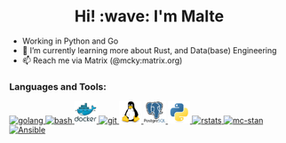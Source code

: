 <h1 align="center">
  Hi! :wave:  I'm Malte
</h1>


- Working in Python and Go
- 🌱 I’m currently learning more about Rust, and Data(base) Engineering
- 📫 Reach me via Matrix
  (@mcky:matrix.org) 

<h3 align="left">Languages and Tools:</h3>
<p align="left">
   <a href="https://go.dev/" target="_blank"> 
    <img src="https://go.dev/images/go-logo-white.svg" alt="golang" width="40" height="40"/>
   </a>
  <a href="https://www.gnu.org/software/bash/" target="_blank">
    <img src="https://www.vectorlogo.zone/logos/gnu_bash/gnu_bash-icon.svg"
      alt="bash" width="40" height="40"/>
  </a>
  <a href="https://www.docker.com/" target="_blank">
    <img src="https://raw.githubusercontent.com/devicons/devicon/master/icons/docker/docker-original-wordmark.svg"
      alt="docker" width="40" height="40"/>
  </a>
  <a href="https://git-scm.com/" target="_blank">
    <img src="https://www.vectorlogo.zone/logos/git-scm/git-scm-icon.svg"
      alt="git" width="40" height="40"/>
  </a>
  <a href="https://www.linux.org/" target="_blank">
    <img src="https://raw.githubusercontent.com/devicons/devicon/master/icons/linux/linux-original.svg"
      alt="linux" width="40" height="40"/>
  </a>
  <a href="https://www.postgresql.org" target="_blank">
    <img src="https://raw.githubusercontent.com/devicons/devicon/master/icons/postgresql/postgresql-original-wordmark.svg"
      alt="postgresql" width="40" height="40"/>
  </a>
  <a href="https://www.python.org" target="_blank">
  <img src="https://raw.githubusercontent.com/devicons/devicon/master/icons/python/python-original.svg"
    alt="python" width="40" height="40"/>
  </a>
  <a href="https://r-project.org" target="_blank">
    <img src="https://www.r-project.org/logo/Rlogo.svg"
      alt="rstats" width="40" height="40"/>
  </a>
  <a href="https://mc-stan.org" target="_blank">
    <img src="https://raw.githubusercontent.com/stan-dev/logos/master/logo_tm.png"
      alt="mc-stan" width="40" height="40" />
  </a>
  <a href="https://docs.ansible.com/" target="_blank">
    <img src="https://avatars.githubusercontent.com/u/1507452?s=48&v=4"
      alt="Ansible" width="40" height="40" />
    </a>
</p>

